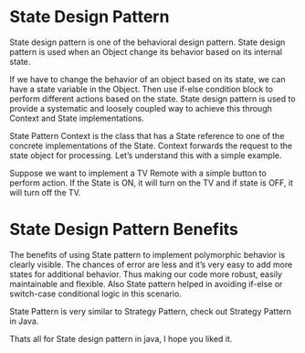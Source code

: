 # **State Design Pattern**

State design pattern is one of the behavioral design pattern. State design pattern is used when an Object change its 
behavior based on its internal state.

If we have to change the behavior of an object based on its state, we can have a state variable in the Object. Then use 
if-else condition block to perform different actions based on the state. State design pattern is used to provide a systematic 
and loosely coupled way to achieve this through Context and State implementations.

State Pattern Context is the class that has a State reference to one of the concrete implementations of the State. Context 
forwards the request to the state object for processing. Let’s understand this with a simple example.

Suppose we want to implement a TV Remote with a simple button to perform action. If the State is ON, it will turn on the 
TV and if state is OFF, it will turn off the TV.

# State Design Pattern Benefits

The benefits of using State pattern to implement polymorphic behavior is clearly visible. The chances of error are less 
and it’s very easy to add more states for additional behavior. Thus making our code more robust, easily maintainable and 
flexible. Also State pattern helped in avoiding if-else or switch-case conditional logic in this scenario.

State Pattern is very similar to Strategy Pattern, check out Strategy Pattern in Java.

Thats all for State design pattern in java, I hope you liked it.

